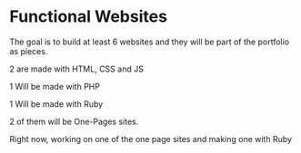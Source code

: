 # Functional Websites

<p>The goal is to build at least 6 websites and they will be part of the portfolio as pieces. 

2 are made with HTML, CSS and JS

1 Will be made with PHP

1 Will be made with Ruby

2 of them will be One-Pages sites.

Right now, working on one of the one page sites and making one with Ruby<p>
